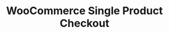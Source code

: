 ---
title: WooCommerce Single Product Checkout
redirect_from:
    - /woocommerce-single-product-checkout/
redirect_to: https://wordpress.org/plugins/woocommerce-single-product-checkout
---